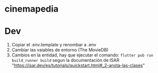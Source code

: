 # cinemapedia

# Dev

1. Copiar el .env.template y renombar a .env
2. Cambiar las vaiables de entorno (The MovieDB)
3. Cambios en la entidad, hay que ejecutar el comando: ```flutter pub run build_runner build```
segun la documentación de ISAR "https://isar.dev/es/tutorials/quickstart.html#_2-anota-las-clases"